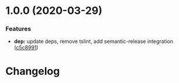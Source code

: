 # 1.0.0 (2020-03-29)


### Features

* **dep:** update deps, remove tslint, add semantic-release integration ([c5c8991](https://github.com/yaroslav-korotaev/hurp-demo/commit/c5c89917893272294d5e2bd8662cf5c9219b25e5))

# Changelog
